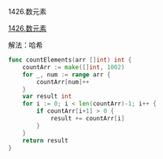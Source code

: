 1426.数元素

[1426.数元素](https://leetcode.cn/problems/counting-elements/)



解法：哈希



```go
func countElements(arr []int) int {
	countArr := make([]int, 1002)
	for _, num := range arr {
		countArr[num]++
	}
	var result int
	for i := 0; i < len(countArr)-1; i++ {
		if countArr[i+1] > 0 {
			result += countArr[i]
		}
	}
	return result
}
```
